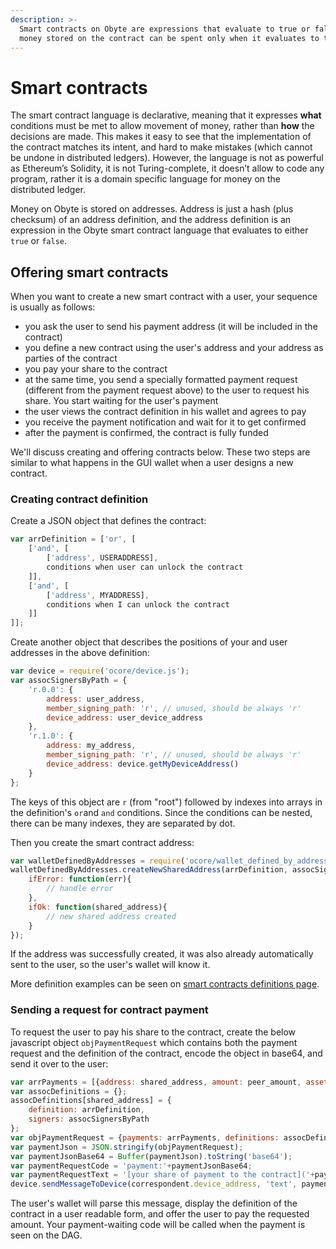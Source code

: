 ```yaml
---
description: >-
  Smart contracts on Obyte are expressions that evaluate to true or false, the
  money stored on the contract can be spent only when it evaluates to true.
---
```


# Smart contracts

The smart contract language is declarative, meaning that it expresses **what** conditions must be met to allow movement of money, rather than **how** the decisions are made. This makes it easy to see that the implementation of the contract matches its intent, and hard to make mistakes \(which cannot be undone in distributed ledgers\). However, the language is not as powerful as Ethereum’s Solidity, it is not Turing-complete, it doesn’t allow to code any program, rather it is a domain specific language for money on the distributed ledger.

Money on Obyte is stored on addresses. Address is just a hash \(plus checksum\) of an address definition, and the address definition is an expression in the Obyte smart contract language that evaluates to either `true` or `false`.

## Offering smart contracts

When you want to create a new smart contract with a user, your sequence is usually as follows:

* you ask the user to send his payment address \(it will be included in the contract\)
* you define a new contract using the user's address and your address as parties of the contract
* you pay your share to the contract
* at the same time, you send a specially formatted payment request \(different from the payment request above\) to the user to request his share. You start waiting for the user's payment
* the user views the contract definition in his wallet and agrees to pay
* you receive the payment notification and wait for it to get confirmed
* after the payment is confirmed, the contract is fully funded

We'll discuss creating and offering contracts below. These two steps are similar to what happens in the GUI wallet when a user designs a new contract.

### Creating contract definition

Create a JSON object that defines the contract:

```javascript
var arrDefinition = ['or', [
	['and', [
		['address', USERADDRESS],
		conditions when user can unlock the contract
	]],
	['and', [
		['address', MYADDRESS],
		conditions when I can unlock the contract
	]]
]];
```

Create another object that describes the positions of your and user addresses in the above definition:

```javascript
var device = require('ocore/device.js');
var assocSignersByPath = {
	'r.0.0': {
		address: user_address,
		member_signing_path: 'r', // unused, should be always 'r'
		device_address: user_device_address
	},
	'r.1.0': {
		address: my_address,
		member_signing_path: 'r', // unused, should be always 'r'
		device_address: device.getMyDeviceAddress()
	}
};
```

The keys of this object are `r` \(from "root"\) followed by indexes into arrays in the definition's `or`and `and` conditions. Since the conditions can be nested, there can be many indexes, they are separated by dot.

Then you create the smart contract address:

```javascript
var walletDefinedByAddresses = require('ocore/wallet_defined_by_addresses.js');
walletDefinedByAddresses.createNewSharedAddress(arrDefinition, assocSignersByPath, {
	ifError: function(err){
		// handle error
	},
	ifOk: function(shared_address){
		// new shared address created
	}
});
```

If the address was successfully created, it was also already automatically sent to the user, so the user's wallet will know it.

More definition examples can be seen on [smart contracts definitions page](../smart-contracts.md).

### Sending a request for contract payment

To request the user to pay his share to the contract, create the below javascript object `objPaymentRequest` which contains both the payment request and the definition of the contract, encode the object in base64, and send it over to the user:

```javascript
var arrPayments = [{address: shared_address, amount: peer_amount, asset: peerAsset}];
var assocDefinitions = {};
assocDefinitions[shared_address] = {
	definition: arrDefinition,
	signers: assocSignersByPath
};
var objPaymentRequest = {payments: arrPayments, definitions: assocDefinitions};
var paymentJson = JSON.stringify(objPaymentRequest);
var paymentJsonBase64 = Buffer(paymentJson).toString('base64');
var paymentRequestCode = 'payment:'+paymentJsonBase64;
var paymentRequestText = '[your share of payment to the contract]('+paymentRequestCode+')';
device.sendMessageToDevice(correspondent.device_address, 'text', paymentRequestText);
```

The user's wallet will parse this message, display the definition of the contract in a user readable form, and offer the user to pay the requested amount. Your payment-waiting code will be called when the payment is seen on the DAG.